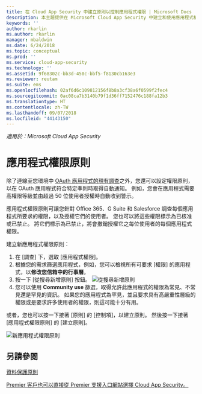 ```yaml
---
title: 在 Cloud App Security 中建立原則以控制應用程式權限 | Microsoft Docs
description: 本主題提供在 Microsoft Cloud App Security 中建立和使用應用程式權限原則的指示。
keywords: ''
author: rkarlin
ms.author: rkarlin
manager: mbaldwin
ms.date: 6/24/2018
ms.topic: conceptual
ms.prod: ''
ms.service: cloud-app-security
ms.technology: ''
ms.assetid: 9f68302c-bb3d-450c-bbf5-f8130cb163e3
ms.reviewer: reutam
ms.suite: ems
ms.openlocfilehash: 02af6d6c109812156f8b8a3cf38a6f0599f2fec4
ms.sourcegitcommit: 0ac08ca7b3140b79f1d36ff7152476c188fa12b3
ms.translationtype: HT
ms.contentlocale: zh-TW
ms.lasthandoff: 09/07/2018
ms.locfileid: "44143150"
---
```

*適用於：Microsoft Cloud App Security*


# <a name="app-permission-policies"></a>應用程式權限原則

除了連線至您環境中 [OAuth 應用程式的現有調查](manage-app-permissions.md)之外，您還可以設定權限原則，以在 OAuth 應用程式符合特定準則時取得自動通知。 例如，您會在應用程式需要高權限等級並由超過 50 位使用者授權時自動收到警示。 

應用程式權限原則可讓您針對 Office 365、G Suite 和 Salesforce 調查每個應用程式所要求的權限，以及授權它們的使用者。 您也可以將這些權限標示為已核准或已禁止。 將它們標示為已禁止，將會撤銷授權它之每位使用者的每個應用程式權限。 

建立新應用程式權限原則：
1. 在 [調查] 下，選取 [應用程式權限]。
2. 根據您的需求篩選應用程式，例如，您可以檢視所有可要求 [權限] 的應用程式，以**修改您信箱中的行事曆**。
3. 按一下 [從搜尋新增原則] 按鈕。 
    ![從搜尋新增原則](./media/app-permissions-filter.png)
4. 您可以使用 **Community use** 篩選，取得允許此應用程式的權限為常見、不常見還是罕見的資訊。 如果您的應用程式為罕見，並且要求具有高嚴重性層級的權限或是要求許多使用者的權限，則這可能十分有用。 

或者，您也可以按一下接著 [原則] 的 [控制項]，以建立原則。 然後按一下接著 [應用程式權限原則] 的 [建立原則]。

  
   ![新應用程式權限原則](./media/app-permissions-policy.png)



  ## <a name="see-also"></a>另請參閱  
  [資料保護原則](data-protection-policies.md)   

[Premier 客戶也可以直接從 Premier 支援入口網站選擇 Cloud App Security。](https://premier.microsoft.com/)  
  
  